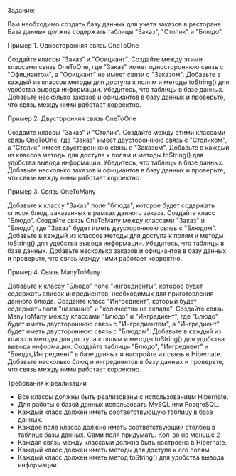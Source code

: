Задание:

Вам необходимо создать базу данных для учета заказов в ресторане. База данных должна содержать таблицы "Заказ", "Столик" и "Блюдо".



Пример 1. Односторонняя связь OneToOne

Создайте классы "Заказ" и "Официант". Создайте между этими классами связь OneToOne, где "Заказ" имеет одностороннюю связь с "Официантом", а "Официант" не имеет связи с "Заказом". Добавьте в каждый из классов методы для доступа к полям и методы toString() для удобства вывода информации.
Убедитесь, что таблицы в базе данных. Добавьте несколько заказов и официантов в базу данных и проверьте, что связь между ними работает корректно.

Пример 2. Двусторонняя связь OneToOne

Создайте классы "Заказ" и "Столик". Создайте между этими классами связь OneToOne, где "Заказ" имеет двустороннюю связь с "Столиком", а "Столик" имеет двустороннюю связь с "Заказом". Добавьте в каждый из классов методы для доступа к полям и методы toString() для удобства вывода информации.
Убедитесь, что таблицы в базе данных. Добавьте несколько заказов и официантов в базу данных и проверьте, что связь между ними работает корректно.

Пример 3. Связь OneToMany

Добавьте к классу "Заказ" поле "блюда", которое будет содержать список блюд, заказанных в рамках данного заказа. Создайте класс "Блюдо". Создайте связь OneToMany между классами "Заказ" и "Блюдо", где "Заказ" будет иметь двустороннюю связь с "Блюдом". Добавьте в каждый из классов методы для доступа к полям и методы toString() для удобства вывода информации.
Убедитесь, что таблицы в базе данных. Добавьте несколько заказов и официантов в базу данных и проверьте, что связь между ними работает корректно.

Пример 4. Связь ManyToMany

Добавьте к классу "Блюдо" поле "ингредиенты", которое будет содержать список ингредиентов, необходимых для приготовления данного блюда. Создайте класс "Ингредиент", который будет содержать поля "название" и "количество на складе". Создайте связь ManyToMany между классами "Блюдо" и "Ингредиент", где "Блюдо" будет иметь двустороннюю связь с "Ингредиентом", а "Ингредиент" будет иметь двустороннюю связь с "Блюдом". Добавьте в каждый из классов методы для доступа к полям и методы toString() для удобства вывода информации.
Создайте таблицы "Блюдо", "Ингредиент" и "Блюдо_Ингредиент" в базе данных и настройте их связь в Hibernate. Добавьте несколько блюд и ингредиентов в базу данных и проверьте, что связь между ними работает корректно.

Требования к реализации

- Все классы должны быть реализованы с использованием Hibernate.
- Для работы с базой данных использовать MySQL или PosqreSQL.
- Каждый класс должен иметь соответствующую таблицу в базе данных.
- Каждое поле класса должно иметь соответствующий столбец в таблице базы данных. Сами поля придумать. Кол-во не меньше 2
- Каждая связь между классами должна быть настроена в Hibernate.
- Каждый класс должен иметь методы для доступа к его полям.
- Каждый класс должен иметь метод toString() для удобства вывода информации.